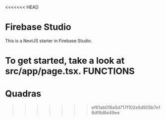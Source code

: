 <<<<<<< HEAD
# Firebase Studio

This is a NextJS starter in Firebase Studio.

To get started, take a look at src/app/page.tsx.
FUNCTIONS
=======
# Quadras
>>>>>>> ef61ab016a5d717f102e5d505b7e18df8d8e49ee
